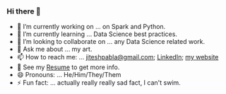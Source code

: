 ### Hi there 👋

<!--
**jiteshpabla/jiteshpabla** is a ✨ _special_ ✨ repository because its `README.md` (this file) appears on your GitHub profile.

Here are some ideas to get you started:

- 🔭 I’m currently working on ...
- 🌱 I’m currently learning ...
- 👯 I’m looking to collaborate on ...
- 🤔 I’m looking for help with ...
- 💬 Ask me about ...
- 📫 How to reach me: ...
- 😄 Pronouns: ...
- ⚡ Fun fact: ...
-->

- 🔭 I’m currently working on ... on Spark and Python.
- 🌱 I’m currently learning ... Data Science best practices.
- 👯 I’m looking to collaborate on ... any Data Science related work.
- 💬 Ask me about ... my art.
- 📫 How to reach me: ... jiteshpabla@gmail.com; [LinkedIn](https://linkedin.com/in/jiteshpabla); [my website](https://jiteshpabla.github.io)
- 📝 See my [Resume](https://github.com/jiteshpabla/jiteshpabla.github.io/blob/master/resumes/JiteshPabla_Resume.pdf) <!--and [Curriculum Vitae](https://github.com/jiteshpabla/jiteshpabla.github.io/blob/master/Pabla_Jitesh_CV.pdf)--> to get more info.
- 😄 Pronouns: ... He/Him/They/Them
- ⚡ Fun fact: ... actually really really sad fact, I can't swim.

<!--
![Jitesh's GitHub Stats](https://github-readme-stats.vercel.app/api?username=jiteshpabla&show_icons=true&hide_border=true)
-->
